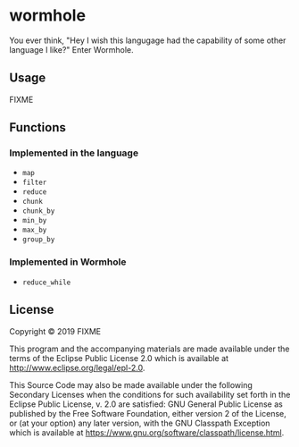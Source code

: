# wormhole

You ever think, "Hey I wish this langugage had the capability of some other language I like?" Enter Wormhole.

## Usage

FIXME

## Functions

### Implemented in the language
- `map`
- `filter`
- `reduce`
- `chunk`
- `chunk_by`
- `min_by`
- `max_by`
- `group_by`

### Implemented in Wormhole
- `reduce_while`

## License

Copyright © 2019 FIXME

This program and the accompanying materials are made available under the
terms of the Eclipse Public License 2.0 which is available at
http://www.eclipse.org/legal/epl-2.0.

This Source Code may also be made available under the following Secondary
Licenses when the conditions for such availability set forth in the Eclipse
Public License, v. 2.0 are satisfied: GNU General Public License as published by
the Free Software Foundation, either version 2 of the License, or (at your
option) any later version, with the GNU Classpath Exception which is available
at https://www.gnu.org/software/classpath/license.html.
